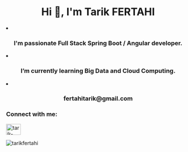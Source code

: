<h1 align="center">Hi 👋, I'm Tarik FERTAHI</h1>
<li><h3 align="center">I'm passionate Full Stack Spring Boot / Angular developer.</h3></li>
<li><h3 align="center">I’m currently learning Big Data and Cloud Computing.</h3></li>
<li><h3 align="center">fertahitarik@gmail.com</h3></li>


<p></p>
<p></p>
<h3 align="left">Connect with me:</h3>
<p align="left">
<a href="https://linkedin.com/in/tarik-fertahi" target="blank"><img align="center" src="https://raw.githubusercontent.com/rahuldkjain/github-profile-readme-generator/master/src/images/icons/Social/linked-in-alt.svg" alt="tarik-fertahi" height="30" width="40" /></a>
</p>
<p></p>
<p></p>

<p><img align="left" src="https://github-readme-stats.vercel.app/api/top-langs?username=tarikfertahi&show_icons=true&locale=en&layout=compact" alt="tarikfertahi" /></p>

